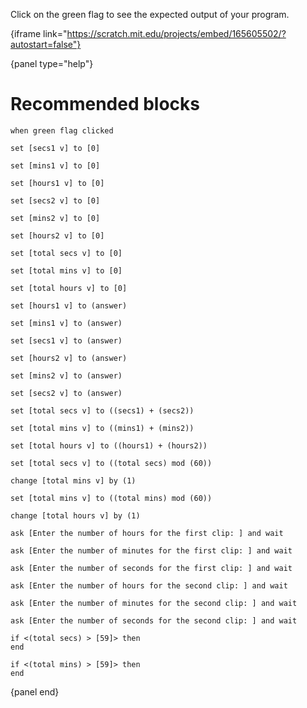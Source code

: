 Click on the green flag to see the expected output of your program.

{iframe link="https://scratch.mit.edu/projects/embed/165605502/?autostart=false"}

{panel type="help"}

# Recommended blocks

```scratch
when green flag clicked
```

```scratch
set [secs1 v] to [0]

set [mins1 v] to [0]

set [hours1 v] to [0]

set [secs2 v] to [0]

set [mins2 v] to [0]

set [hours2 v] to [0]

set [total secs v] to [0]

set [total mins v] to [0]

set [total hours v] to [0]

set [hours1 v] to (answer)

set [mins1 v] to (answer)

set [secs1 v] to (answer)

set [hours2 v] to (answer)

set [mins2 v] to (answer)

set [secs2 v] to (answer)

set [total secs v] to ((secs1) + (secs2))

set [total mins v] to ((mins1) + (mins2))

set [total hours v] to ((hours1) + (hours2))

set [total secs v] to ((total secs) mod (60))

change [total mins v] by (1)

set [total mins v] to ((total mins) mod (60))

change [total hours v] by (1)
```

```scratch
ask [Enter the number of hours for the first clip: ] and wait

ask [Enter the number of minutes for the first clip: ] and wait

ask [Enter the number of seconds for the first clip: ] and wait

ask [Enter the number of hours for the second clip: ] and wait

ask [Enter the number of minutes for the second clip: ] and wait

ask [Enter the number of seconds for the second clip: ] and wait
```

```scratch
if <(total secs) > [59]> then
end

if <(total mins) > [59]> then
end
```

{panel end}
